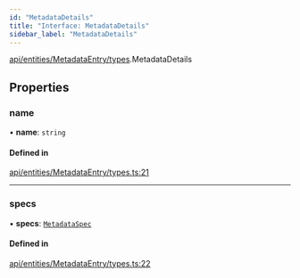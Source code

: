 ```yaml
---
id: "MetadataDetails"
title: "Interface: MetadataDetails"
sidebar_label: "MetadataDetails"
---
```


[api/entities/MetadataEntry/types](../../../../../../modules/API/Entities/MetadataEntry/Types/Types.md).MetadataDetails

## Properties

### name

• **name**: `string`

#### Defined in

[api/entities/MetadataEntry/types.ts:21](https://github.com/PolymeshAssociation/polymesh-sdk/blob/31fdce23/src/api/entities/MetadataEntry/types.ts#L21)

___

### specs

• **specs**: [`MetadataSpec`](../MetadataSpec/MetadataSpec.md)

#### Defined in

[api/entities/MetadataEntry/types.ts:22](https://github.com/PolymeshAssociation/polymesh-sdk/blob/31fdce23/src/api/entities/MetadataEntry/types.ts#L22)

